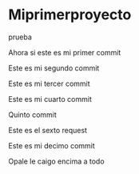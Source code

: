 # Miprimerproyecto
prueba

Ahora si este es mi primer commit

Este es mi segundo commit

Este es mi tercer commit

Este es mi cuarto commit 

Quinto commit

Este es el sexto request

Este es mi decimo commit

Opale le caigo encima a todo
